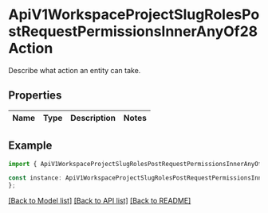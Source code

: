 # ApiV1WorkspaceProjectSlugRolesPostRequestPermissionsInnerAnyOf28Action

Describe what action an entity can take.

## Properties

Name | Type | Description | Notes
------------ | ------------- | ------------- | -------------

## Example

```typescript
import { ApiV1WorkspaceProjectSlugRolesPostRequestPermissionsInnerAnyOf28Action } from './api';

const instance: ApiV1WorkspaceProjectSlugRolesPostRequestPermissionsInnerAnyOf28Action = {
};
```

[[Back to Model list]](../README.md#documentation-for-models) [[Back to API list]](../README.md#documentation-for-api-endpoints) [[Back to README]](../README.md)
